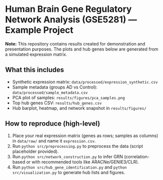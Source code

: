 # Human Brain Gene Regulatory Network Analysis (GSE5281) — Example Project

**Note:** This repository contains results created for demonstration and presentation purposes. The plots and hub genes below are generated from a simulated expression matrix.

## What this includes
- Synthetic expression matrix: `data/processed/expression_synthetic.csv`
- Sample metadata (groups AD vs Control): `data/processed/sample_metadata.csv`
- PCA plot of samples: `results/figures/pca_samples.png`
- Top hub genes CSV: `results/hub_genes.csv`
- Hub barplot, heatmap, and network snapshot in `results/figures/`

## How to reproduce (high-level)
1. Place your real expression matrix (genes as rows; samples as columns) in `data/raw/` and name it `expression.csv`.
2. Run `python src/preprocessing.py` to preprocess the data (script placeholder provided).
3. Run `python src/network_construction.py` to infer GRN (correlation-based or with recommended tools like ARACNe/GENIE3/CLR).
4. Run `python src/hub_gene_identification.py` and `python src/visualization.py` to generate hub lists and figures.
